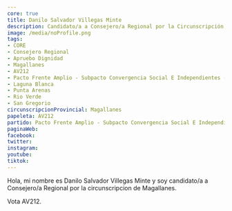 ```yaml
---
core: true
title: Danilo Salvador Villegas Minte
description: Candidato/a a Consejero/a Regional por la Circunscripción de Magallanes
image: /media/noProfile.png
tags:
- CORE
- Consejero Regional
- Apruebo Dignidad
- Magallanes
- AV212
- Pacto Frente Amplio - Subpacto Convergencia Social E Independientes - Convergencia Social
- Laguna Blanca
- Punta Arenas
- Rio Verde
- San Gregorio
circunscripcionProvincial: Magallanes
papeleta: AV212
partido: Pacto Frente Amplio - Subpacto Convergencia Social E Independientes - Convergencia Social
paginaWeb:
facebook:
twitter:
instagram:
youtube:
tiktok:
---
```

Hola, mi nombre es Danilo Salvador Villegas Minte y soy candidato/a a Consejero/a Regional por la circunscripcion de Magallanes.

Vota AV212.